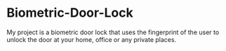 # Biometric-Door-Lock
My project is a biometric door lock that uses the fingerprint of the user to unlock the door at your home, office or any private places. 
